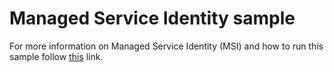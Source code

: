 # Managed Service Identity sample #

For more information on Managed Service Identity (MSI) and how to run this sample follow [this](https://docs.microsoft.com/en-us/azure/event-hubs/event-hubs-managed-service-identity) link.

